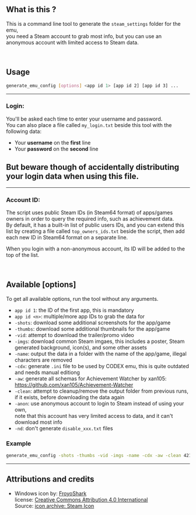 ## What is this ?
This is a command line tool to generate the `steam_settings` folder for the emu,  
you need a Steam account to grab most info, but you can use an anonymous account with limited access to Steam data.  

<br/>

## Usage
```bash
generate_emu_config [options] <app id 1> [app id 2] [app id 3] ...
```  

---

### Login:
You'll be asked each time to enter your username and password.  
You can also place a file called `my_login.txt` beside this tool with the following data:  
* Your **username** on the **first** line
* Your **password** on the **second** line  

**But beware though of accidentally distributing your login data when using this file**.  
---

---

### Account ID:
The script uses public Steam IDs (in Steam64 format) of apps/games owners in order to query the required info, such as achievement data.  
By default, it has a built-in list of public users IDs, and you can extend this list by creating a file called `top_owners_ids.txt` beside the script, then add each new ID in Steam64 format on a separate line.  

When you login with a non-anonymous account, its ID will be added to the top of the list.  

<br/>

## Available **\[options\]**
To get all available options, run the tool without any arguments.  
* `app id 1`: the ID of the first app, this is mandatory
* `app id <n>`: multiple/more app IDs to grab the data for
* `-shots`: download some additional screenshots for the app/game
* `-thumbs`: download some additional thumbnails for the app/game
* `-vid`: attempt to download the trailer/promo video
* `-imgs`: download common Steam imgaes, this includes a poster, Steam generated background, icon(s), and some other assets
* `-name`: output the data in a folder with the name of the app/game, illegal characters are removed
* `-cdx`: generate `.ini` file to be used by CODEX emu, this is quite outdated and needs manual editiong
* `-aw`: generate all schemas for Achievement Watcher by xan105: https://github.com/xan105/Achievement-Watcher  
* `-clean`: attempt to cleanup/remove the output folder from previous runs, if it exists, before downloading the data again
* `-anon`: use anonymous account to login to Steam instead of using your own,  
  note that this account has very limited access to data, and it can't download most info
* `-nd`: don't generate `disable_xxx.txt` files

### Example

```bash
generate_emu_config -shots -thumbs -vid -imgs -name -cdx -aw -clean 421050 480
```  

---

## Attributions and credits

* Windows icon by: [FroyoShark](https://www.iconarchive.com/artist/froyoshark.html)  
  license: [Creative Commons Attribution 4.0 International](https://creativecommons.org/licenses/by/4.0/)  
  Source: [icon archive: Steam Icon](https://www.iconarchive.com/show/enkel-icons-by-froyoshark/Steam-icon.html)  
